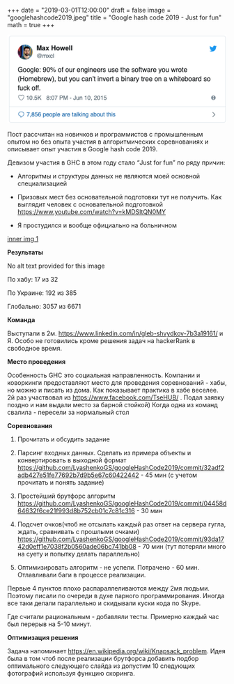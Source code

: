 +++
date = "2019-03-01T12:00:00"
draft = false
image = "googlehashcode2019.jpeg"
title = "Google hash code 2019 - Just for fun"
math = true
+++


[![twitter img](/img/inner_hashcode1.png)](https://twitter.com/mxcl/status/608682016205344768?ref_src=twsrc%5Etfw%7Ctwcamp%5Etweetembed&ref_url=https%3A%2F%2Fmedia.licdn.com%2Fembeds%2Fmedia.html%3Fsrc%3Dhttps%253A%252F%252Ftwitter.com%252Fmxcl%252Fstatus%252F608682016205344768%26url%3Dhttps%253A%252F%252Ftwitter.com%252Fmxcl%252Fstatus%252F608682016205344768%26type%3Dtext%252Fhtml%26schema%3Dtwitter)

Пост рассчитан на новичков и программистов с промышленным опытом но без опыта участия в алгоритмических соревнованиях  и описывает опыт участия в Google hash code 2019.

Девизом участия в GHC в этом году стало “Just for fun” по ряду причин:

- Алгоритмы и структуры данных не являются моей основной специализацией

- Призовых мест без основательной подготовки тут не получить. Как выглядит человек с основательной подготовкой https://www.youtube.com/watch?v=kMDSltQN0MY

- Я простудился и вообще официально на больничном


[inner img 1](inner_googlehashcode1.png)

**Результаты**

No alt text provided for this image


По хабу:       17 из 32

По Украине: 192 из 385 

Глобально:   3057 из 6671

**Команда**


Выступали в 2м. https://www.linkedin.com/in/gleb-shvydkov-7b3a19161/ и Я. Особо не готовились кроме решения задач на hackerRank в свободное время.


**Место проведения**

Особенность GHC это социальная направленность. Компании и коворкинги предоставляют место для проведения соревнований - хабы, но можно и писать из дома. Как показывает практика в хабе веселее. 2й раз участвовал из https://www.facebook.com/TseHUB/ . Подал заявку поздно и нам выдали место за барной стойкой) Когда одна из команд свалила - пересели за нормальный стол

**Соревнования**

1. Прочитать и обсудить задание

2. Парсинг входных данных. Сделать из примера объекты и конвертировать в выходной формат https://github.com/LyashenkoGS/googleHashCode2019/commit/32adf2adb427e51fe77692b7d9b5e67c60422442 - 45 мин (с учетом прочитать и понять задание)

3. Простейший брутфорс алгоритм https://github.com/LyashenkoGS/googleHashCode2019/commit/04458d64632f6ce21f993d8b752cb01c7c81c316 - 30 мин

4. Подсчет очков(чтоб не отсылать каждый раз ответ на сервера гугла, ждать, сравнивать с прошлыми очками) https://github.com/LyashenkoGS/googleHashCode2019/commit/93da1742d0eff1e7038f2b0560ade06bc741bb08 - 70 мин (тут потеряли много на суету и попытку делать параллельно)

5. Оптимизировать алгоритм - не успели. Потрачено - 60 мин. Отлавливали баги в процессе реализации.

Первые 4 пунктов плохо распараллеливаются между 2мя людьми. Поэтому писали по очереди в духе парного программирования. Иногда все таки делали параллельно и скидывали куски кода по Skype.

Где считали рациональным - добавляли тесты. Примерно каждый час был перерыв на 5-10 минут.

**Оптимизация решения**

Задача напоминает https://en.wikipedia.org/wiki/Knapsack_problem. Идея была в том чтоб после реализации брутфорса добавить подбор оптимального следующего слайда из допустим 10 следующих фотографий используя функцию скоринга.